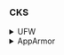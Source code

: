 ### CKS
<details><summary>UFW</summary>
<br>
<p>List of Open Ports</p>
<p>
  
```bash
netstat -an | grep -w LISTEN
```
</p>
<p>Install UFW</p>
<p>
  
```bash
apt-get install ufw
```
</p>
<p>Rules</p>
<p>
  
```bash
#Add
ufw status #get ufw status
ufw default allow outgoing #allow outgoing
ufw default deny incomming #deny incoming
ufw allow from 172.16.238.5 to any port 22 proto tcp
ufw allow from 172.16.238.5 to any port 80 proto tcp
ufw allow from 172.16.100.0/28 to any port 80 proto tcp
ufw allow 1000:2000/tcp #allow ports between 1000-2000 tcp
ufw deny 8080 #optional, the all incoming ports were already denied
ufw enable

#Delete
ufw delete deny 8080
ufw delete 5 #order is taken from "ufw status"
```
</p>

</details>

<details><summary>AppArmor</summary>
<br>
<p>Essential commends</p>
<p>
  
```bash
systemctl status apparmor # check if apparmor is already installed
cat /sys/module/apparmor/parameters/enabled # check if apparmor module is enabled
cat /sys/kernel/security/apparmor/profiles # get list of loaded profiles
aa-status # summary of all loaded profiles

```
</p>
<p>Example 1 - a profile for restricting file write</p>
<p>
  
```bash
#include <tunables/global>

profile k8s-deny-write flags=(attach_disconnected) { #k8s-deny-write - name of the profile
  #include <abstractions/base>

  file, # applied to file operations

  deny /** w, #action - deny
}

```
</p>

```bash
sudo apparmor_parser /etc/apparmor.d/k8s-deny-write # load the profile into AppArmor
sudo aa-status
  
}

```
</p>

</details>
